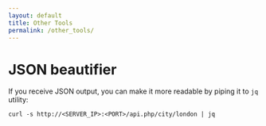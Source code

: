 ```yaml
---
layout: default
title: Other Tools
permalink: /other_tools/
---
```


# JSON beautifier

If you receive JSON output, you can make it more readable by piping it to `jq` utility:
```
curl -s http://<SERVER_IP>:<PORT>/api.php/city/london | jq
```
